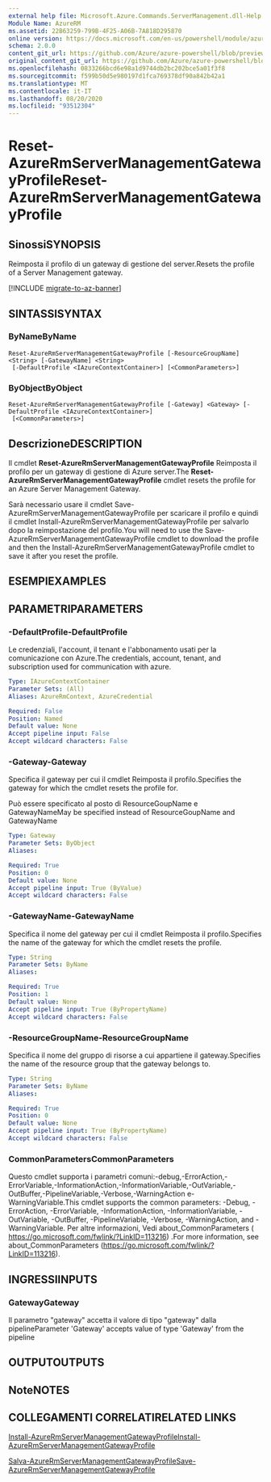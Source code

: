 ```yaml
---
external help file: Microsoft.Azure.Commands.ServerManagement.dll-Help.xml
Module Name: AzureRM
ms.assetid: 22B63259-799B-4F25-A06B-7A818D295870
online version: https://docs.microsoft.com/en-us/powershell/module/azurerm.servermanagement/reset-azurermservermanagementgatewayprofile
schema: 2.0.0
content_git_url: https://github.com/Azure/azure-powershell/blob/preview/src/ResourceManager/ServerManagement/Commands.ServerManagement/help/Reset-AzureRmServerManagementGatewayProfile.md
original_content_git_url: https://github.com/Azure/azure-powershell/blob/preview/src/ResourceManager/ServerManagement/Commands.ServerManagement/help/Reset-AzureRmServerManagementGatewayProfile.md
ms.openlocfilehash: 0833266bcd6e98a1d9744db2bc202bce5a01f3f8
ms.sourcegitcommit: f599b50d5e980197d1fca769378df90a842b42a1
ms.translationtype: MT
ms.contentlocale: it-IT
ms.lasthandoff: 08/20/2020
ms.locfileid: "93512304"
---
```

# <span data-ttu-id="df755-101">Reset-AzureRmServerManagementGatewayProfile</span><span class="sxs-lookup"><span data-stu-id="df755-101">Reset-AzureRmServerManagementGatewayProfile</span></span>

## <span data-ttu-id="df755-102">Sinossi</span><span class="sxs-lookup"><span data-stu-id="df755-102">SYNOPSIS</span></span>
<span data-ttu-id="df755-103">Reimposta il profilo di un gateway di gestione del server.</span><span class="sxs-lookup"><span data-stu-id="df755-103">Resets the profile of a Server Management gateway.</span></span>

[!INCLUDE [migrate-to-az-banner](../../includes/migrate-to-az-banner.md)]

## <span data-ttu-id="df755-104">SINTASSI</span><span class="sxs-lookup"><span data-stu-id="df755-104">SYNTAX</span></span>

### <span data-ttu-id="df755-105">ByName</span><span class="sxs-lookup"><span data-stu-id="df755-105">ByName</span></span>
```
Reset-AzureRmServerManagementGatewayProfile [-ResourceGroupName] <String> [-GatewayName] <String>
 [-DefaultProfile <IAzureContextContainer>] [<CommonParameters>]
```

### <span data-ttu-id="df755-106">ByObject</span><span class="sxs-lookup"><span data-stu-id="df755-106">ByObject</span></span>
```
Reset-AzureRmServerManagementGatewayProfile [-Gateway] <Gateway> [-DefaultProfile <IAzureContextContainer>]
 [<CommonParameters>]
```

## <span data-ttu-id="df755-107">Descrizione</span><span class="sxs-lookup"><span data-stu-id="df755-107">DESCRIPTION</span></span>
<span data-ttu-id="df755-108">Il cmdlet **Reset-AzureRmServerManagementGatewayProfile** Reimposta il profilo per un gateway di gestione di Azure server.</span><span class="sxs-lookup"><span data-stu-id="df755-108">The **Reset-AzureRmServerManagementGatewayProfile** cmdlet resets the profile for an Azure Server Management Gateway.</span></span>

<span data-ttu-id="df755-109">Sarà necessario usare il cmdlet Save-AzureRmServerManagementGatewayProfile per scaricare il profilo e quindi il cmdlet Install-AzureRmServerManagementGatewayProfile per salvarlo dopo la reimpostazione del profilo.</span><span class="sxs-lookup"><span data-stu-id="df755-109">You will need to use the Save-AzureRmServerManagementGatewayProfile cmdlet to download the profile and then the Install-AzureRmServerManagementGatewayProfile cmdlet to save it after you reset the profile.</span></span>

## <span data-ttu-id="df755-110">ESEMPI</span><span class="sxs-lookup"><span data-stu-id="df755-110">EXAMPLES</span></span>

## <span data-ttu-id="df755-111">PARAMETRI</span><span class="sxs-lookup"><span data-stu-id="df755-111">PARAMETERS</span></span>

### <span data-ttu-id="df755-112">-DefaultProfile</span><span class="sxs-lookup"><span data-stu-id="df755-112">-DefaultProfile</span></span>
<span data-ttu-id="df755-113">Le credenziali, l'account, il tenant e l'abbonamento usati per la comunicazione con Azure.</span><span class="sxs-lookup"><span data-stu-id="df755-113">The credentials, account, tenant, and subscription used for communication with azure.</span></span>

```yaml
Type: IAzureContextContainer
Parameter Sets: (All)
Aliases: AzureRmContext, AzureCredential

Required: False
Position: Named
Default value: None
Accept pipeline input: False
Accept wildcard characters: False
```

### <span data-ttu-id="df755-114">-Gateway</span><span class="sxs-lookup"><span data-stu-id="df755-114">-Gateway</span></span>
<span data-ttu-id="df755-115">Specifica il gateway per cui il cmdlet Reimposta il profilo.</span><span class="sxs-lookup"><span data-stu-id="df755-115">Specifies the gateway for which the cmdlet resets the profile for.</span></span>

<span data-ttu-id="df755-116">Può essere specificato al posto di ResourceGoupName e GatewayName</span><span class="sxs-lookup"><span data-stu-id="df755-116">May be specified instead of ResourceGoupName and GatewayName</span></span>

```yaml
Type: Gateway
Parameter Sets: ByObject
Aliases: 

Required: True
Position: 0
Default value: None
Accept pipeline input: True (ByValue)
Accept wildcard characters: False
```

### <span data-ttu-id="df755-117">-GatewayName</span><span class="sxs-lookup"><span data-stu-id="df755-117">-GatewayName</span></span>
<span data-ttu-id="df755-118">Specifica il nome del gateway per cui il cmdlet Reimposta il profilo.</span><span class="sxs-lookup"><span data-stu-id="df755-118">Specifies the name of the gateway for which the cmdlet resets the profile.</span></span>

```yaml
Type: String
Parameter Sets: ByName
Aliases: 

Required: True
Position: 1
Default value: None
Accept pipeline input: True (ByPropertyName)
Accept wildcard characters: False
```

### <span data-ttu-id="df755-119">-ResourceGroupName</span><span class="sxs-lookup"><span data-stu-id="df755-119">-ResourceGroupName</span></span>
<span data-ttu-id="df755-120">Specifica il nome del gruppo di risorse a cui appartiene il gateway.</span><span class="sxs-lookup"><span data-stu-id="df755-120">Specifies the name of the resource group that the gateway belongs to.</span></span>

```yaml
Type: String
Parameter Sets: ByName
Aliases: 

Required: True
Position: 0
Default value: None
Accept pipeline input: True (ByPropertyName)
Accept wildcard characters: False
```

### <span data-ttu-id="df755-121">CommonParameters</span><span class="sxs-lookup"><span data-stu-id="df755-121">CommonParameters</span></span>
<span data-ttu-id="df755-122">Questo cmdlet supporta i parametri comuni:-debug,-ErrorAction,-ErrorVariable,-InformationAction,-InformationVariable,-OutVariable,-OutBuffer,-PipelineVariable,-Verbose,-WarningAction e-WarningVariable.</span><span class="sxs-lookup"><span data-stu-id="df755-122">This cmdlet supports the common parameters: -Debug, -ErrorAction, -ErrorVariable, -InformationAction, -InformationVariable, -OutVariable, -OutBuffer, -PipelineVariable, -Verbose, -WarningAction, and -WarningVariable.</span></span> <span data-ttu-id="df755-123">Per altre informazioni, Vedi about_CommonParameters ( https://go.microsoft.com/fwlink/?LinkID=113216) .</span><span class="sxs-lookup"><span data-stu-id="df755-123">For more information, see about_CommonParameters (https://go.microsoft.com/fwlink/?LinkID=113216).</span></span>

## <span data-ttu-id="df755-124">INGRESSI</span><span class="sxs-lookup"><span data-stu-id="df755-124">INPUTS</span></span>

### <span data-ttu-id="df755-125">Gateway</span><span class="sxs-lookup"><span data-stu-id="df755-125">Gateway</span></span>
<span data-ttu-id="df755-126">Il parametro "gateway" accetta il valore di tipo "gateway" dalla pipeline</span><span class="sxs-lookup"><span data-stu-id="df755-126">Parameter 'Gateway' accepts value of type 'Gateway' from the pipeline</span></span>

## <span data-ttu-id="df755-127">OUTPUT</span><span class="sxs-lookup"><span data-stu-id="df755-127">OUTPUTS</span></span>

## <span data-ttu-id="df755-128">Note</span><span class="sxs-lookup"><span data-stu-id="df755-128">NOTES</span></span>

## <span data-ttu-id="df755-129">COLLEGAMENTI CORRELATI</span><span class="sxs-lookup"><span data-stu-id="df755-129">RELATED LINKS</span></span>

[<span data-ttu-id="df755-130">Install-AzureRmServerManagementGatewayProfile</span><span class="sxs-lookup"><span data-stu-id="df755-130">Install-AzureRmServerManagementGatewayProfile</span></span>](./Install-AzureRmServerManagementGatewayProfile.md)

[<span data-ttu-id="df755-131">Salva-AzureRmServerManagementGatewayProfile</span><span class="sxs-lookup"><span data-stu-id="df755-131">Save-AzureRmServerManagementGatewayProfile</span></span>](./Save-AzureRmServerManagementGatewayProfile.md)



